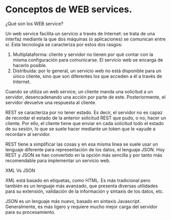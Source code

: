 # Conceptos de WEB services.

¿Qué son los WEB service? 

Un web service facilita un servicio a través de Internet: se trata de una interfaz mediante la que dos máquinas (o aplicaciones) se comunican entre sí. Esta tecnología se caracteriza por estos dos rasgos:

  1. Multiplataforma: cliente y servidor no tienen por qué contar con la misma configuración para comunicarse. El servicio web se encarga de hacerlo posible.
  2. Distribuida: por lo general, un servicio web no está disponible para un único cliente, sino que son diferentes los que acceden a él a través de Internet.

Cuando se utiliza un web service, un cliente manda una solicitud a un servidor, desencadenando una acción por parte de este. Posteriormente, el servidor devuelve una respuesta al cliente.

REST se caracteriza por no tener estado. Es decir, el servidor no es capaz de recordar el estado de la anterior solicitud REST que pudo, o no, hacer un cliente. Por ello, el cliente tiene que enviar en cada solicitud todo el estado de su sesión, lo que se suele hacer mediante un token que le «ayude a recordar» al servidor.

REST tiene a simplificar las cosas y en esa misma línea se suele usar un lenguaje diferente para representación de los datos, el lenguaje JSON. Hoy REST y JSON se han convertido en la opción más sencilla y por tanto más recomendable para implementar un servicio web.

XML Vs JSON

XML está basado en etiquetas, como HTML. Es más tradicional pero también es un lenguaje más avanzado, que presenta diversas utilidades para su extensión, validación de la información y sintaxis de los datos, etc.

JSON es un lenguaje más nuevo, basado en sintaxis Javascript. Generalmente, es más ligero y requiere mucho mejor carga del servidor para su procesamiento.
